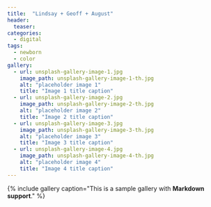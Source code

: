 ```yaml
---
title:  "Lindsay + Geoff + August"
header:
  teaser: 
categories: 
  - digital
tags:
  - newborn
  - color
gallery:
  - url: unsplash-gallery-image-1.jpg
    image_path: unsplash-gallery-image-1-th.jpg
    alt: "placeholder image 1"
    title: "Image 1 title caption"
  - url: unsplash-gallery-image-2.jpg
    image_path: unsplash-gallery-image-2-th.jpg
    alt: "placeholder image 2"
    title: "Image 2 title caption"
  - url: unsplash-gallery-image-3.jpg
    image_path: unsplash-gallery-image-3-th.jpg
    alt: "placeholder image 3"
    title: "Image 3 title caption"
  - url: unsplash-gallery-image-4.jpg
    image_path: unsplash-gallery-image-4-th.jpg
    alt: "placeholder image 4"
    title: "Image 4 title caption"
---
```


{% include gallery caption="This is a sample gallery with **Markdown support**." %}
